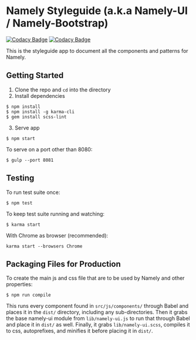 # Namely Styleguide (a.k.a Namely-UI / Namely-Bootstrap)
 
[![Codacy Badge](https://app.codacy.com/project/badge/Grade/5b20524c922b4252ac2766ca667f46ad)](https://app.codacy.com/gh/namely/styleguide/dashboard)
[![Codacy Badge](https://app.codacy.com/project/badge/Coverage/5b20524c922b4252ac2766ca667f46ad)](https://app.codacy.com/gh/namely/styleguide/dashboard)

This is the styleguide app to document all the components and patterns for Namely.

Getting Started
---------------

1. Clone the repo and ```cd``` into the directory
2. Install dependencies
```shell
$ npm install
$ npm install -g karma-cli
$ gem install scss-lint
```
3. Serve app
```shell
$ npm start
```
To serve on a port other than 8080:
```shell
$ gulp --port 8081
```

Testing
-------
To run test suite once:
```shell
$ npm test
```

To keep test suite running and watching:
```shell
$ karma start
```

With Chrome as browser (recommended):
```shell
karma start --browsers Chrome
```

Packaging Files for Production
------------------------------

To create the main js and css file that are to be used by Namely and other properties:
```shell
$ npm run compile
```

This runs every component found in ```src/js/components/``` through Babel and places it in the ```dist/``` directory, including any sub-directories. Then it grabs the base namely-ui module from ```lib/namely-ui.js``` to run that through Babel and place it in ```dist/``` as well. Finally, it grabs ```lib/namely-ui.scss```, compiles it to css, autoprefixes, and minifies it before placing it in ```dist/```.
